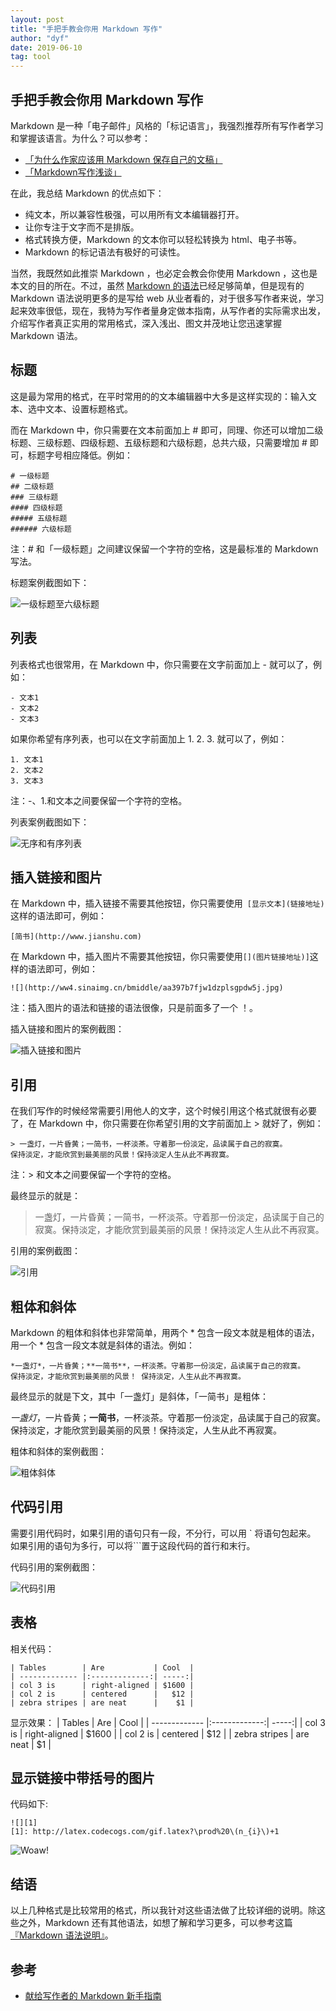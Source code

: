 ```yaml
---
layout: post
title: "手把手教会你用 Markdown 写作"
author: "dyf"
date: 2019-06-10
tag: tool
---
```


## 手把手教会你用 Markdown 写作

Markdown 是一种「电子邮件」风格的「标记语言」，我强烈推荐所有写作者学习和掌握该语言。为什么？可以参考：

- [「为什么作家应该用 Markdown 保存自己的文稿」](https://www.jianshu.com/p/qqGjLN)
- [「Markdown写作浅谈」](https://www.jianshu.com/p/PpDNMG)

在此，我总结 Markdown 的优点如下：

- 纯文本，所以兼容性极强，可以用所有文本编辑器打开。
- 让你专注于文字而不是排版。
- 格式转换方便，Markdown 的文本你可以轻松转换为 html、电子书等。
- Markdown 的标记语法有极好的可读性。

当然，我既然如此推崇 Markdown ，也必定会教会你使用 Markdown ，这也是本文的目的所在。不过，虽然 [Markdown 的语法](https://guides.github.com/features/mastering-markdown/)已经足够简单，但是现有的 Markdown 语法说明更多的是写给 web 从业者看的，对于很多写作者来说，学习起来效率很低，现在，我特为写作者量身定做本指南，从写作者的实际需求出发，介绍写作者真正实用的常用格式，深入浅出、图文并茂地让您迅速掌握 Markdown 语法。

## 标题

这是最为常用的格式，在平时常用的的文本编辑器中大多是这样实现的：输入文本、选中文本、设置标题格式。

而在 Markdown 中，你只需要在文本前面加上 # 即可，同理、你还可以增加二级标题、三级标题、四级标题、五级标题和六级标题，总共六级，只需要增加 # 即可，标题字号相应降低。例如：
```
# 一级标题 
## 二级标题
### 三级标题
#### 四级标题
##### 五级标题
###### 六级标题 
```

注：# 和「一级标题」之间建议保留一个字符的空格，这是最标准的 Markdown 写法。

标题案例截图如下：

![一级标题至六级标题](https://upload-images.jianshu.io/upload_images/1776763-36fcac755f4610dd.png?imageMogr2/auto-orient/strip%7CimageView2/2/w/1240)

## 列表

列表格式也很常用，在 Markdown 中，你只需要在文字前面加上 - 就可以了，例如：
```
- 文本1
- 文本2
- 文本3
```

如果你希望有序列表，也可以在文字前面加上 1. 2. 3. 就可以了，例如：
```
1. 文本1
2. 文本2
3. 文本3
```

注：-、1.和文本之间要保留一个字符的空格。

列表案例截图如下：

![无序和有序列表](https://upload-images.jianshu.io/upload_images/1776763-5df15b7ac5c74d6b.png?imageMogr2/auto-orient/strip%7CimageView2/2/w/1240)

## 插入链接和图片

在 Markdown 中，插入链接不需要其他按钮，你只需要使用` [显示文本](链接地址)` 这样的语法即可，例如：
```
[简书](http://www.jianshu.com)
```

在 Markdown 中，插入图片不需要其他按钮，你只需要使用` [](图片链接地址)] `这样的语法即可，例如：
```
![](http://ww4.sinaimg.cn/bmiddle/aa397b7fjw1dzplsgpdw5j.jpg)
```

注：插入图片的语法和链接的语法很像，只是前面多了一个 ！。

插入链接和图片的案例截图：

![插入链接和图片](https://upload-images.jianshu.io/upload_images/1776763-2e993510c27b8592.png?imageMogr2/auto-orient/strip%7CimageView2/2/w/1240)

## 引用

在我们写作的时候经常需要引用他人的文字，这个时候引用这个格式就很有必要了，在 Markdown 中，你只需要在你希望引用的文字前面加上 > 就好了，例如：

```
> 一盏灯，一片昏黄；一简书，一杯淡茶。守着那一份淡定，品读属于自己的寂寞。
保持淡定，才能欣赏到最美丽的风景！保持淡定人生从此不再寂寞。
```
注：> 和文本之间要保留一个字符的空格。

最终显示的就是：
> 一盏灯，一片昏黄；一简书，一杯淡茶。守着那一份淡定，品读属于自己的寂寞。保持淡定，才能欣赏到最美丽的风景！保持淡定人生从此不再寂寞。

引用的案例截图：

![引用](https://upload-images.jianshu.io/upload_images/1776763-0583346794b4c121.png?imageMogr2/auto-orient/strip%7CimageView2/2/w/1240)

## 粗体和斜体

Markdown 的粗体和斜体也非常简单，用两个 * 包含一段文本就是粗体的语法，用一个 * 包含一段文本就是斜体的语法。例如：
```
*一盏灯*，一片昏黄；**一简书**，一杯淡茶。守着那一份淡定，品读属于自己的寂寞。
保持淡定，才能欣赏到最美丽的风景！ 保持淡定，人生从此不再寂寞。
```

最终显示的就是下文，其中「一盏灯」是斜体，「一简书」是粗体：

*一盏灯*，一片昏黄；**一简书**，一杯淡茶。守着那一份淡定，品读属于自己的寂寞。保持淡定，才能欣赏到最美丽的风景！保持淡定，人生从此不再寂寞。

粗体和斜体的案例截图：

![粗体斜体](https://upload-images.jianshu.io/upload_images/1776763-384af05f47c20224.png?imageMogr2/auto-orient/strip%7CimageView2/2/w/1240)

## 代码引用

需要引用代码时，如果引用的语句只有一段，不分行，可以用 ` 将语句包起来。
如果引用的语句为多行，可以将```置于这段代码的首行和末行。

代码引用的案例截图：

![代码引用](https://upload-images.jianshu.io/upload_images/1776763-0e950ec8eee981af.png?imageMogr2/auto-orient/strip%7CimageView2/2/w/1240)

## 表格

相关代码：
```
| Tables        | Are           | Cool  |
| ------------- |:-------------:| -----:|
| col 3 is      | right-aligned | $1600 |
| col 2 is      | centered      |   $12 |
| zebra stripes | are neat      |    $1 |
```

显示效果：
| Tables        | Are           | Cool  |
| ------------- |:-------------:| -----:|
| col 3 is      | right-aligned | $1600 |
| col 2 is      | centered      |   $12 |
| zebra stripes | are neat      |    $1 |

## 显示链接中带括号的图片

代码如下:
```
![][1]
[1]: http://latex.codecogs.com/gif.latex?\prod%20\(n_{i}\)+1
````

![Woaw!](https://upload-images.jianshu.io/upload_images/1776763-353d70a2fa35b46e.jpg?imageMogr2/auto-orient/strip%7CimageView2/2/w/1240)

## 结语

以上几种格式是比较常用的格式，所以我针对这些语法做了比较详细的说明。除这些之外，Markdown 还有其他语法，如想了解和学习更多，可以参考这篇[『Markdown 语法说明』](https://guides.github.com/features/mastering-markdown/)。

## 参考
- [献给写作者的 Markdown 新手指南](https://www.jianshu.com/p/q81RER)
